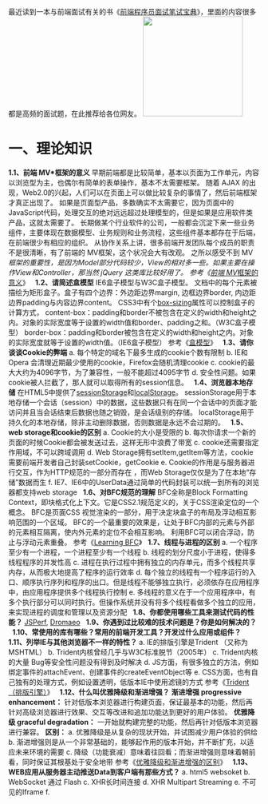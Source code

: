 最近读到一本与前端面试有关的书《<a href="https://book.douban.com/subject/30324146/" target="_blank">前端程序员面试笔试宝典</a>》，里面的内容很多都是高频的面试题，在此推荐给各位网友。
<img src="https://img2018.cnblogs.com/blog/211606/201809/211606-20180915230837922-1286205617.jpg" alt="" width="200">
# 一、理论知识
**1.1、前端 MV*框架的意义**
早期前端都是比较简单，基本以页面为工作单元，内容以浏览型为主，也偶尔有简单的表单操作，基本不太需要框架。
随着 AJAX 的出现，Web2.0的兴起，人们可以在页面上可以做比较复杂的事情了，然后前端框架才真正出现了。
如果是页面型产品，多数确实不太需要它，因为页面中的 JavaScript代码，处理交互的绝对远远超过处理模型的，但是如果是应用软件类产品，这就太需要了。
长期做某个行业软件的公司，一般都会沉淀下来一些业务组件，主要体现在数据模型、业务规则和业务流程，这些组件基本都存在于后端，在前端很少有相应的组织。
从协作关系上讲，很多前端开发团队每个成员的职责不是很清晰，有了前端的 MV框架，这个状况会大有改观。
之所以感受不到 MV*框架的重要性，是因为Model部分代码较少，View的相对多一些。如果主要在操作View和Controller，那当然 jQuery 这类库比较好用了。
参考《<a href="http://segmentfault.com/a/1190000002794454" target="_blank">前端 MV*框架的意义</a>》
&nbsp;
**1.2、请简述盒模型**
IE6盒子模型与W3C盒子模型。
文档中的每个元素被描绘为矩形盒子。盒子有四个边界：外边距边界margin, 边框边界border, 内边距边界padding与内容边界content。
CSS3中有个<a href="http://css.doyoe.com/properties/user-interface/box-sizing.htm" target="_blank">box-sizing</a>属性可以控制盒子的计算方式，
content-box：padding和border不被包含在定义的width和height之内。对象的实际宽度等于设置的width值和border、padding之和。（W3C盒子模型）
border-box：padding和border被包含在定义的width和height之内。对象的实际宽度就等于设置的width值。（IE6盒子模型）
参考《<a href="https://developer.mozilla.org/zh-CN/docs/Web/CSS/box_model" target="_blank">盒模型</a>》
&nbsp;
**1.3、请你谈谈Cookie的弊端**
a. 每个特定的域名下最多生成的cookie个数有限制
b. IE和Opera 会清理近期最少使用的cookie，Firefox会随机清理cookie
c. cookie的最大大约为4096字节，为了兼容性，一般不能超过4095字节
d. 安全性问题。如果cookie被人拦截了，那人就可以取得所有的session信息。
&nbsp;
**1.4、浏览器本地存储**
在HTML5中提供了<a href="https://developer.mozilla.org/zh-CN/docs/Web/API/Window/sessionStorage" target="_blank">sessionStorage</a>和<a href="https://developer.mozilla.org/zh-CN/docs/Web/API/Window/localStorage" target="_blank">localStorage</a>。
sessionStorage用于本地存储一个会话（session）中的数据，这些数据只有在同一个会话中的页面才能访问并且当会话结束后数据也随之销毁，是会话级别的存储。
localStorage用于持久化的本地存储，除非主动删除数据，否则数据是永远不会过期的。
&nbsp;
**1.5、web storage和cookie的区别**
a. Cookie的大小是受限的
b. 每次你请求一个新的页面的时候Cookie都会被发送过去，这样无形中浪费了带宽
c. cookie还需要指定作用域，不可以跨域调用
d. Web Storage拥有setItem,getItem等方法，cookie需要前端开发者自己封装setCookie，getCookie
e. Cookie的作用是与服务器进行交互，作为HTTP规范的一部分而存在 ，而Web Storage仅仅是为了在本地“存储”数据而生
f. IE7、IE6中的UserData通过简单的代码封装可以统一到所有的浏览器都支持web storage
&nbsp;
**1.6、对BFC规范的理解**
BFC全称是Block Formatting Context，即块格式化上下文。它是CSS2.1规范定义的，关于CSS渲染定位的一个概念。
BFC是页面CSS 视觉渲染的一部分，用于决定块盒子的布局及浮动相互影响范围的一个区域。
BFC的一个最重要的效果是，让处于BFC内部的元素与外部的元素相互隔离，使内外元素的定位不会相互影响。
利用BFC可以闭合浮动，防止与浮动元素重叠。
参考《<a href="http://elcarim5efil.github.io/blog/2015/08/20/Learning_BFC.html" target="_blank">Learning BFC</a>》
&nbsp;
**1.7、线程与进程的区别**
a. 一个程序至少有一个进程，一个进程至少有一个线程
b. 线程的划分尺度小于进程，使得多线程程序的并发性高
c. 进程在执行过程中拥有独立的内存单元，而多个线程共享内存，从而极大地提高了程序的运行效率
d. 每个独立的线程有一个程序运行的入口、顺序执行序列和程序的出口。但是线程不能够独立执行，必须依存在应用程序中，由应用程序提供多个线程执行控制
e. 多线程的意义在于一个应用程序中，有多个执行部分可以同时执行。但操作系统并没有将多个线程看做多个独立的应用，来实现进程的调度和管理以及资源分配
&nbsp;
**1.8、你都使用哪些工具来测试代码的性能？**
<a href="http://jsperf.com/" target="_blank">JSPerf</a>, <a href="https://github.com/jeresig/dromaeo" target="_blank">Dromaeo</a>
&nbsp;
**1.9、你遇到过比较难的技术问题是？你是如何解决的？**
&nbsp;
**1.10、常使用的库有哪些？常用的前端开发工具？开发过什么应用或组件？**
&nbsp;
**1.11、列举IE与其他浏览器不一样的特性？**
a. IE的排版引擎是Trident （又称为MSHTML）
b. Trident内核曾经几乎与W3C标准脱节（2005年）
c. Trident内核的大量 Bug等安全性问题没有得到及时解决
d. JS方面，有很多独立的方法，例如绑定事件的attachEvent、创建事件的createEventObject等
e. CSS方面，也有自己独有的处理方式，例如设置透明，低版本IE中使用滤镜的方式
参考《<a href="https://zh.wikipedia.org/wiki/Trident_(%E6%8E%92%E7%89%88%E5%BC%95%E6%93%8E)" target="_blank">Trident（排版引擎）</a>》
&nbsp;
**1.12、什么叫优雅降级和渐进增强？**
**渐进增强 progressive enhancement：**
针对低版本浏览器进行构建页面，保证最基本的功能，然后再针对高级浏览器进行效果、交互等改进和追加功能达到更好的用户体验。
**优雅降级 graceful degradation：**
一开始就构建完整的功能，然后再针对低版本浏览器进行兼容。
**区别：**
a. 优雅降级是从复杂的现状开始，并试图减少用户体验的供给
b. 渐进增强则是从一个非常基础的，能够起作用的版本开始，并不断扩充，以适应未来环境的需要
c. 降级（功能衰减）意味着往回看；而渐进增强则意味着朝前看，同时保证其根基处于安全地带
参考《<a href="http://www.cnblogs.com/mofish/p/3822879.html" target="_blank">优雅降级和渐进增强的区别</a>》
&nbsp;
**1.13、WEB应用从服务器主动推送Data到客户端有那些方式？**
a. html5 websoket
b. WebSocket 通过 Flash
c. XHR长时间连接
d. XHR Multipart Streaming
e. 不可见的Iframe
f. <script>标签的长时间连接(可跨域)
&nbsp;
**1.14、对前端界面工程师这个职位是怎么样理解的？**
a. 前端是最贴近用户的程序员，前端的能力就是能让产品从 90分进化到 100 分，甚至更好
b. 参与项目，快速高质量完成实现效果图，精确到1px；
c. 与团队成员，UI设计，产品经理的沟通；
d. 做好的页面结构，页面重构和用户体验；
e. 处理hack，兼容、写出优美的代码格式；
f. 针对服务器的优化、拥抱最新前端技术。
&nbsp;
**1.15、你在现在的团队处于什么样的角色，起到了什么明显的作用？**
&nbsp;
**1.16、你的优点是什么？缺点是什么？**
&nbsp;
**1.17、如何管理前端团队?**
&nbsp;
**1.18、最近在学什么？能谈谈你未来3，5年给自己的规划吗？**
&nbsp;
**1.19、平时如何管理你的项目？**
a. 先期团队必须确定好全局样式（globe.css），编码模式(utf-8) 等；
b. 编写习惯必须一致（例如都是采用继承式的写法，单样式都写成一行）；
c. 标注样式编写人，各模块都及时标注（标注关键样式调用的地方）；
d. 页面进行标注（例如 页面 模块 开始和结束）；
e. CSS跟HTML 分文件夹并行存放，命名都得统一（例如style.css）；
f. JS 分文件夹存放 命名以该JS功能为准的英文翻译。
g. 图片采用整合的 images.png png8 格式文件使用 尽量整合在一起使用方便将来的管理
&nbsp;
**1.20、说说最近最流行的一些东西吧？常去哪些网站？**
CSDN、SegmentFault、php.net、MDN、css参考手册、iconfont、
underscore、github、Bootstrap、W3Shool、W3Cplus、caniuse
&nbsp;
**1.21、Flash、Ajax各自的优缺点，在使用中如何取舍？**
**Flash：**<br>a. Flash适合处理多媒体、矢量图形、访问机器
b. 对CSS、处理文本上不足，不容易被搜索
**Ajax：**
a. Ajax对CSS、文本支持很好，支持搜索
b. 多媒体、矢量图形、机器访问不足
**共同点：**
a. 与服务器的无刷新传递消息
b. 可以检测用户离线和在线状态
c. 操作DOM
&nbsp;
**1.22、请解释一下 JavaScript 的同源策略**
同源策略指的是：协议，域名，端口相同，同源策略是一种安全协议。
指一段脚本只能读取来自同一来源的窗口和文档的属性。
&nbsp;
**1.23、AMD和CMD 规范的区别？**
AMD 提前执行依赖 - 尽早执行，requireJS 是它的实现
CMD 按需执行依赖 - 懒执行，seaJS 是它的实现
参考《<a href="http://www.douban.com/note/283566440/" target="_blank">SeaJS与RequireJS最大的区别</a>》、《<a href="https://github.com/seajs/seajs/issues/277" target="_blank">与 RequireJS 的异同</a>》
&nbsp;
**1.24、网站重构的理解**
重构：在不改变外部行为的前提下，简化结构、添加可读性，而在网站前端保持一致的行为。
a. 使网站前端兼容于现代浏览器(针对于不合规范的CSS、如对IE6有效的)
b. 对于移动平台的优化，针对于SEO进行优化
c. 减少代码间的耦合，让代码保持弹性
d. 压缩或合并JS、CSS、image等前端资源
&nbsp;
**1.25、浏览器的内核分别是什么?**
IE浏览器的内核Trident、Mozilla的Gecko、Chrome的Blink（WebKit的分支）、Opera内核原为Presto，现为Blink；
&nbsp;
**1.26、前端页面有哪三层构成，分别是什么？作用是什么？**
a. 结构层：由 HTML 或 XHTML 之类的标记语言负责创建，仅负责语义的表达。解决了页面“内容是什么”的问题。
b. 表示层：由CSS负责创建，解决了页面“如何显示内容”的问题。
c. 行为层：由脚本负责。解决了页面上“内容应该如何对事件作出反应”的问题。
&nbsp;
**1.27、知道的网页制作会用到的图片格式有哪些？**
png-8，png-24，jpeg，gif，svg
Webp：谷歌（google）开发的一种旨在加快图片加载速度的图片格式。图片压缩体积大约只有JPEG的2/3，并能节省大量的服务器带宽资源和数据空间。Facebook Ebay等知名网站已经开始测试并使用WebP格式。
Apng：全称是“Animated Portable Network Graphics”, 是PNG的位图动画扩展，可以实现png格式的动态图片效果。04年诞生，但一直得不到各大浏览器厂商的支持，直到日前得到 iOS safari 8的支持，有望代替GIF成为下一代动态图标准。
&nbsp;
# 二、HTML
**2.1、<img>标签上title属性与alt属性的区别是什么？**
alt属性是为了给那些不能看到你文档中图像的浏览者提供文字说明的。且长度必须少于100个英文字符或者用户必须保证替换文字尽可能的短。
这包括那些使用本来就不支持图像显示或者图像显示被关闭的浏览器的用户，视觉障碍的用户和使用屏幕阅读器的用户等。
title属性为设置该属性的元素提供建议性的信息。使用title属性提供非本质的额外信息。参考《<a href="http://www.yzznl.cn/archives/alt-and-title.html" target="_blank">alt和title属性的区别及应用</a>》
&nbsp;
**2.2、分别写出以下几个HTML标签：文字加粗、下标、居中、字体**
加粗：<a href="http://www.w3school.com.cn/tags/tag_b.asp" target="_blank"><b></a>、<a href="http://www.w3school.com.cn/tags/tag_strong.asp" target="_blank"><strong></a>
下标：<a href="http://www.w3school.com.cn/tags/tag_sub.asp" target="_blank"><sub></a>
居中：<a href="http://www.w3school.com.cn/tags/tag_center.asp" target="_blank"><center></a>
字体：<a href="http://www.w3school.com.cn/html/html_fonts.asp" target="_blank"><font></a>、<a href="http://www.w3school.com.cn/tags/tag_basefont.asp" target="_blank"><basefont></a>、参考《<a href="http://www.w3school.com.cn/tags/index.asp" target="_blank">HTML标签列表</a>》
&nbsp;
**2.3、请写出至少5个html5新增的标签，并说明其语义和应用场景**
section：定义文档中的一个章节
nav：定义只包含导航链接的章节
header：定义页面或章节的头部。它经常包含 logo、页面标题和导航性的目录。
footer：定义页面或章节的尾部。它经常包含版权信息、法律信息链接和反馈建议用的地址。
aside：定义和页面内容关联度较低的内容——如果被删除，剩下的内容仍然很合理。
参考《<a href="https://developer.mozilla.org/zh-CN/docs/Web/Guide/HTML/HTML5/HTML5_element_list" target="_blank">HTML5 标签列表</a>》
&nbsp;
**2.4、请说说你对标签语义化的理解？**
a. 去掉或者丢失样式的时候能够让页面呈现出清晰的结构
b. 有利于SEO：和搜索引擎建立良好沟通，有助于爬虫抓取更多的有效信息：爬虫依赖于标签来确定上下文和各个关键字的权重；
c. 方便其他设备解析（如屏幕阅读器、盲人阅读器、移动设备）以意义的方式来渲染网页；
d. 便于团队开发和维护，语义化更具可读性，遵循W3C标准的团队都遵循这个标准，可以减少差异化。
&nbsp;
**2.5、Doctype作用? 严格模式与混杂模式如何区分？它们有何意义?**
<!DOCTYPE> 声明位于文档中的最前面，处于 <html> 标签之前。告知浏览器以何种模式来渲染文档。
严格模式的排版和 JS 运作模式是，以该浏览器支持的最高标准运行。
在混杂模式中，页面以宽松的向后兼容的方式显示。模拟老式浏览器的行为以防止站点无法工作。
DOCTYPE不存在或格式不正确会导致文档以混杂模式呈现。
&nbsp;
**2.6、你知道多少种Doctype文档类型？**
标签可声明三种 DTD 类型，分别表示严格版本、过渡版本以及基于框架的 HTML 文档。
HTML 4.01 规定了三种文档类型：Strict、Transitional 以及 Frameset。
XHTML 1.0 规定了三种 XML 文档类型：Strict、Transitional 以及 Frameset。
Standards （标准）模式（也就是严格呈现模式）用于呈现遵循最新标准的网页，
Quirks（包容）模式（也就是松散呈现模式或者兼容模式）用于呈现为传统浏览器而设计的网页。
&nbsp;
**2.7、HTML与XHTML——二者有什么区别**
a. XHTML 元素必须被正确地嵌套。
b. XHTML 元素必须被关闭。
c. 标签名必须用小写字母。
d. XHTML 文档必须拥有根元素。
参考《<a href="http://www.w3school.com.cn/xhtml/xhtml_html.asp" target="_blank">XHTML 与 HTML 之间的差异</a>》
&nbsp;
**2.8、html5有哪些新特性、移除了那些元素？**
a. HTML5 现在已经不是 SGML 的子集，主要是关于图像，位置，存储，多任务等功能的增加。
b. 拖拽释放(Drag and drop) API
c. 语义化更好的内容标签（header,nav,footer,aside,article,section）
d. 音频、视频API(<a href="https://developer.mozilla.org/zh-CN/docs/Web/HTML/Element/audio" target="_blank">audio</a>,<a href="https://developer.mozilla.org/zh-CN/docs/Web/HTML/Element/video" target="_blank">video</a>)
e. 画布(<a href="https://developer.mozilla.org/zh-CN/docs/Web/API/Canvas_API" target="_blank">Canvas</a>) API
f. 地理(<a href="https://developer.mozilla.org/zh-CN/docs/Web/API/Geolocation/Using_geolocation" target="_blank">Geolocation</a>) API
g. 本地离线存储 <a href="https://developer.mozilla.org/zh-CN/docs/Web/API/Window/localStorage" target="_blank">localStorage</a> 长期存储数据，浏览器关闭后数据不丢失
h. <a href="https://developer.mozilla.org/zh-CN/docs/Web/API/Window/sessionStorage" target="_blank">sessionStorage</a> 的数据在页面会话结束时会被清除
i. 表单控件，calendar、date、time、email、url、search&nbsp;
j. 新的技术<a href="https://developer.mozilla.org/zh-CN/docs/Web/API/Web_Workers_API/Using_web_workers" target="_blank">webworker</a>, <a href="https://developer.mozilla.org/zh-CN/docs/Web/API/WebSocket" target="_blank">websocket</a>等
**移除的元素：**
a. 纯表现的元素：basefont，big，center, s，strike，tt，u；
b. 对可用性产生负面影响的元素：frame，frameset，noframes；
&nbsp;
**2.9、iframe的优缺点？**
**优点：**
a. 解决加载缓慢的第三方内容如图标和广告等的加载问题
b. iframe无刷新文件上传
c. iframe跨域通信
**缺点：**
a. iframe会阻塞主页面的Onload事件
b. 无法被一些搜索引擎索引到
c. 影响浏览器中的并行资源下载，iframe和父页面不能共享下载
d. script脚本标签写在了iframe之前，iframe中的资源会被阻塞
参考《<a href="http://www.cnblogs.com/strick/p/3814872.html" target="_blank">iframe的一些记录</a>》《<a href="http://www.cnblogs.com/strick/p/5475758.html" target="_blank">实践一下前端性能分析</a>》
&nbsp;
**2.10、Quirks模式是什么？它和Standards模式有什么区别？**
在写程序时我们也会经常遇到这样的问题，如何保证原来的接口不变，又提供更强大的功能，尤其是新功能不兼容旧功能时。IE6以前的页面大家都不会去写DTD，所以IE6就假定 如果写了DTD，就意味着这个页面将采用对CSS支持更好的布局，而如果没有，则采用兼容之前的布局方式。这就是Quirks模式（怪癖模式，诡异模式，怪异模式）。
**区别：总体会有布局、样式解析和脚本执行三个方面的区别。**
a. 盒模型：在W3C标准中，如果设置一个元素的宽度和高度，指的是元素内容的宽度和高度，而在Quirks 模式下，IE的宽度和高度还包含了padding和border。
b. 设置行内元素的高宽：在Standards模式下，给<span>等行内元素设置wdith和height都不会生效，而在quirks模式下，则会生效。
c. 设置百分比的高度：在standards模式下，一个元素的高度是由其包含的内容来决定的，如果父元素没有设置百分比的高度，子元素设置一个百分比的高度是无效的用
d. 设置水平居中：使用margin:0 auto在standards模式下可以使元素水平居中，但在quirks模式下却会失效。
&nbsp;
**2.11、请阐述table的缺点**
a.&nbsp;太深的嵌套，比如table>tr>td>h3，会导致搜索引擎读取困难，而且，最直接的损失就是大大增加了冗余代码量。
b. 灵活性差，比如要将tr设置border等属性，是不行的，得通过td
c. 代码臃肿，当在table中套用table的时候，阅读代码会显得异常混乱
d. 混乱的colspan与rowspan，用来布局时，频繁使用他们会造成整个文档顺序混乱。
e. table需要多次计算才能确定好其在渲染树中节点的属性，通常要花3倍于同等元素的时间。
f. 不够语义
参考《<a href="http://jo2.org/%E4%B8%BA%E4%BB%80%E4%B9%88%E8%AF%B4table%E8%A1%A8%E6%A0%BC%E5%B8%83%E5%B1%80%E4%B8%8D%E5%A5%BD%EF%BC%9F/" target="_blank">为什么说table表格布局不好？</a>》
&nbsp;
**2.12、简述一下src与href的区别**
src用于替换当前元素；href用于在当前文档和引用资源之间确立联系。
src是source的缩写，指向外部资源的位置，指向的内容将会嵌入到文档中当前标签所在位置
href是Hypertext Reference的缩写，指向网络资源所在位置，建立和当前元素（锚点）或当前文档（链接）之间的链接
&nbsp;
# 三、CSS
**3.1、谈谈你对CSS布局的理解**
&nbsp;
**3.2、请列举几种可以清除浮动的方法（至少两种）**
浮动会漂浮于普通流之上，像浮云一样，但是只能左右浮动。正是这种特性，导致框内部由于不存在其他普通流元素了，表现出高度为0（高度塌陷）。
a. 添加额外标签，例如<div style="clear:both"></div>
b. 使用br标签和其自身的html属性，例如<br clear="all" />
c. 父元素设置 overflow：hidden；在IE6中还需要触发<a href="http://yiminghe.iteye.com/blog/367384" target="_blank">hasLayout</a>，例如zoom：1；
d. 父元素设置 overflow：auto 属性；同样IE6需要触发hasLayout
e. 父元素也设置浮动
f. 父元素设置display:table
g. 使用:after 伪元素；由于IE6-7不支持:after，使用 zoom:1触发 hasLayout。
在CSS2.1里面有一个很重要的概念，那就是 Block formatting contexts （块级格式化上下文），简称 <a href="https://developer.mozilla.org/en-US/docs/Web/Guide/CSS/Block_formatting_context" target="_blank">BFC</a>。
创建了BFC的元素就是一个独立的盒子，里面的子元素不会在布局上影响外面的元素，同时BFC仍然属于文档中的普通流。
IE6-7的显示引擎使用的是一个称为布局（layout）的内部概念。
参考《<a href="http://www.iyunlu.com/view/css-xhtml/55.html" target="_blank">那些年我们一起清除过的浮动</a>》
&nbsp;
**3.3、请列举几种隐藏元素的方法**
a. visibility: hidden；这个属性只是简单的隐藏某个元素，但是元素占用的空间任然存在。
b. opacity: 0；一个CSS3属性，设置0可以使一个元素完全透明，制作出和visibility一样的效果。与visibility相比，它可以被transition和animate
c. position: absolute；使元素脱离文档流，处于普通文档之上，给它设置一个很大的left负值定位，使元素定位在可见区域之外。
d. display: none；元素会变得不可见，并且不会再占用文档的空间。
e. transform: scale(0)；将一个元素设置为无限小，这个元素将不可见。这个元素原来所在的位置将被保留。
f. HTML5 hidden attribute；hidden属性的效果和display:none;相同，这个属性用于记录一个元素的状态
g. height: 0; overflow: hidden；将元素在垂直方向上收缩为0,使元素消失。只要元素没有可见的边框，该技术就可以正常工作。
h. filter: blur(0)；将一个元素的模糊度设置为0，从而使这个元素“消失”在页面中。
参考《<a href="http://www.htmleaf.com/ziliaoku/qianduanjiaocheng/201502271431.html" target="_blank">使用CSS隐藏HTML元素的4种常用方法</a>》《<a href="http://www.htmleaf.com/ziliaoku/qianduanjiaocheng/201502281436.html" target="_blank">通过HTML和CSS隐藏和显示元素的4种方法</a>》
&nbsp;
**3.4、如何让一段文本中的所有英文单词的首字母大写**
<a href="http://css.doyoe.com/properties/text/text-transform.htm" target="_blank">text-transform</a>：
none| capitalize(将每个单词的第一个字母转换成大写) | uppercase(将每个单词转换成大写 ) | lowercase(将每个单词转换成小写 )
&nbsp;
**3.5、请简述CSS样式表继承**
CSS样式表继承指的是，特定的CSS属性向下传递到子孙元素。会被继承下去的属性如下：参考《<a href="http://www.cnphp.info/css-style-inheritance.html" target="_blank">CSS样式表继承详解</a>》
文本相关：font-family，font-size， font-style，font-variant，font-weight， font，letter-spacing，line-height，color
列表相关：list-style-image，list-style-position，list-style-type， list-style
&nbsp;
**3.6、请简述CSS的选择器**
元素选择器：* 、E、 E#id、 E.class
关系选择器：E、F、E>F、E+F、E~F
属性选择器：E[att]、E[att="val"]、E[att~="val"]、E[att^="val"]、E[att$="val"]、E[att*="val"]、E[att|="val"]
伪类选择器：E:link、E:visited、E:hover、E:active、E:focus、E:lang(fr)、E:not(s)、E:root、E:first-child、E:last-chil等
伪对象选择器：E:first-letter/E::first-letter、E:first-line/E::first-line、E:before/E::before、E:after/E::after、E::selection
参考《<a href="http://css.doyoe.com/selectors/index.htm" target="_blank">选择符列表</a>》
&nbsp;
**3.7、CSS伪类与CSS伪对象的区别**
CSS 引入伪类和伪元素的概念是为了描述一些现有CSS无法描述的东西
根本区别在于：它们是否创造了新的元素（抽象）
伪类：一开始用来表示一些元素的动态状态，随后CSS2标准扩展了其概念范围，使其成为了所有逻辑上存在但在文档树中却无须标识的“幽灵”分类
伪对象：代表了某个元素的子元素，这个子元素虽然在逻辑上存在，但却并不实际存在于文档树中
参考《<a href="http://swordair.com/origin-and-difference-between-css-pseudo-classes-and-pseudo-elements/" target="_blank">CSS伪类与CSS伪元素的区别及由来</a>》
&nbsp;
**3.8、请简述CSS的权重规则**
一个行内样式+1000，一个id+100，一个属性选择器/class类/伪类选择器+10，一个元素名/伪对象选择器+1。
关系选择器将拆分为两个选择器再计算。参考《<a href="http://www.w3cplus.com/css/css-specificity-things-you-should-know.html" target="_blank">CSS权重</a>》
&nbsp;
**3.9、请写出多种等高布局**
a. 假等高列：使用背景图片，在列的父元素上使用这个背景图进行Y轴的铺放，从而实现一种等高列的假像
b. 给容器div使用单独的背景色（<a href="http://codepen.io/strick/pen/ZbZYoW" target="_blank">固定布局</a>）（<a href="http://codepen.io/strick/pen/WQWOPK" target="_blank">流体布局</a>）：用<div>元素中的最大高度撑大其他的<div>容器高度
c. 创建<a href="http://codepen.io/strick/pen/bVJRQv" target="_blank">带边框的两列</a>等高布局：用border-left来做，只能使用两列。
d. 使用<a href="http://codepen.io/strick/pen/qOwXEN" target="_blank">正padding和负margin</a>对冲实现多列布局方法：在所有列中使用正的上、下padding和负的上、下margin，并在所有列外面加上一个容器，设置overflow:hiden把溢出背景切掉
e. 使用<a href="http://codepen.io/strick/pen/XmQabJ" target="_blank">边框和定位模拟</a>列等高：但不能使用在多列
f. <a href="http://codepen.io/strick/pen/ZbZJGg" target="_blank">模仿表格布局</a>等高列效果：兼容性不好，在ie6-7无法正常运行
&nbsp;
**3.10、在CSS样式中常使用px、em，各有什么优劣，在表现上有什么区别？**
px是相对长度单位，相对于显示器屏幕分辨率而言的。
em是相对长度单位，相对于当前对象内文本的字体尺寸。
px定义的字体，无法用浏览器字体放大功能。
em的值并不是固定的，会继承父级元素的字体大小，1 ÷ 父元素的font-size × 需要转换的像素值 = em值。
&nbsp;
**3.11、CSS中 link 和@import 的区别是什么？**
a. link属于HTML标签，而@import是CSS提供的，且只能加载 CSS
b. 页面被加载时，link会同时被加载，而@import引用的CSS会等到页面被加载完再加载
c. import只在IE5以上才能识别，而link是HTML标签，无兼容问题
d. link方式的样式的权重 高于@import的权重
e. 当使用 Javascript 控制 DOM 去改变样式的时候，只能使用 link 方式，因为 @import 眼里只有 CSS ，不是 DOM 可以控制
&nbsp;
**3.12、position的absolute与fixed共同点与不同点**
**相同：**
a. 改变行内元素的呈现方式，display被置为block
b. 让元素脱离普通流，不占据空间
c. 默认会覆盖到非定位元素上
**区别：**
absolute的”根元素“是可以设置的，而fixed的”根元素“固定为浏览器窗口。
当你滚动网页，fixed元素与浏览器窗口之间的距离是不变的。
&nbsp;
**3.13、position的值， relative和absolute分别是相对于谁进行定位的？**
absolute：生成绝对定位的元素，相对于 static 定位以外的第一个祖先元素进行定位
fixed：生成绝对定位的元素，相对于浏览器窗口进行定位。 （IE6不支持）
relative：生成相对定位的元素，相对于其在普通流中的位置进行定位
static：默认值。没有定位，元素出现在正常的流中
&nbsp;
**3.14、CSS3有哪些新特性？**
CSS3实现圆角（<a href="https://developer.mozilla.org/zh-CN/docs/Web/CSS/border-radius" target="_blank">border-radius</a>），阴影（<a href="https://developer.mozilla.org/zh-CN/docs/Web/CSS/box-shadow" target="_blank">box-shadow</a>），对文字加特效（<a href="https://developer.mozilla.org/zh-CN/docs/Web/CSS/text-shadow" target="_blank">text-shadow</a>），线性渐变（<a href="https://developer.mozilla.org/zh-CN/docs/Web/CSS/linear-gradient" target="_blank">gradient</a>），变形（<a href="https://developer.mozilla.org/zh-CN/docs/Web/CSS/transform" target="_blank">transform</a>）
增加了更多的CSS选择器&nbsp; 多背景 rgba，在CSS3中唯一引入的伪元素是::selection，媒体查询，多栏布局
参考《<a href="http://www.cnblogs.com/strick/p/3839873.html" target="_blank">CSS3中的动画效果记录</a>》、《<a href="http://www.cnblogs.com/strick/p/4843595.html" target="_blank">CSS3中border-radius、box-shadow与gradient那点事儿</a>》
&nbsp;
**3.15、为什么要初始化CSS样式？**
因为浏览器的兼容问题，不同浏览器对有些标签的默认值是不同的，如果没对CSS初始化往往会出现浏览器之间的页面显示差异。
当然，初始化样式会对SEO有一定的影响，但鱼和熊掌不可兼得，但力求影响最小的情况下初始化。
&nbsp;
**3.16、解释下 CSS sprites原理，优缺点**
CSS Sprites其实就是把网页中一些背景图片整合到一张图片文件中，
再利用CSS的“background-image”，“background- repeat”，“background-position”的组合进行背景定位，
background-position可以用数字精确的定位出背景图片的位置。
**优点：**
a. 减少网页的http请求
b. 减少图片的字节
c. 解决了网页设计师在图片命名上的困扰，只需对一张集合的图片上命名就可以了，不需要对每一个小元素进行命名
d. 更换风格方便，只需要在一张或少张图片上修改图片的颜色或样式，整个网页的风格就可以改变。
**缺点：**
a. 在宽屏，高分辨率的屏幕下的自适应页面，你的图片如果不够宽，很容易出现背景断裂
b. CSS Sprites在开发的时候，要通过photoshop或其他工具测量计算每一个背景单元的精确位置
c. 在维护的时候比较麻烦，如果页面背景有少许改动，一般就要改这张合并的图片
&nbsp;
**3.17、解释下浮动和它的工作原理？**
a. 浮动元素脱离文档流，不占据空间（引起“高度塌陷”现象）
b. 浮动元素碰到包含它的边框或者浮动元素的边框停留。
&nbsp;
**3.18、浮动元素引起的问题**
a. 父元素的高度无法被撑开，影响与父元素同级的元素
b. 与浮动元素同级的非浮动元素会跟随其后
c. 若非第一个元素浮动，则该元素之前的元素也需要浮动，否则会影响页面显示的结构
&nbsp;
**3.19、什么是 FOUC（无样式内容闪烁）？你如何来避免 FOUC？**
如果使用import方法对CSS进行导入，会导致某些页面在Windows下的IE出现一些奇怪的现象：
以无样式显示页面内容的瞬间闪烁，这种现象称之为文档样式短暂失效(Flash of Unstyled Content)，简称为FOUC。
原理：当样式表晚于结构性html加载，当加载到此样式表时，页面将停止之前的渲染。此样式表被下载和解析后，将重新渲染页面，也就出现了短暂的花屏现象。
解决方法：使用LINK标签将样式表放在文档HEAD中。
&nbsp;
**3.20、line-height三种赋值方式有何区别？（带单位、纯数字、百分比）**
带单位：px不用计算，em则会使元素以其父元素font-size值为参考来计算自己的行高
纯数字：把比例传递给后代，例如父级行高为1.5，子元素字体为18px，则子元素行高为1.5*18=27px
百分比：将计算后的值传递给后代
参考《<a href="http://ixdfan.github.io/css/2014/04/01/line-height.html" target="_blank">line-height的理解</a>》、《<a href="http://www.html-js.com/article/2952" target="_blank">浅析line-height和vertical</a>》，<a href="http://codepen.io/strick/pen/RWzKrz" target="_blank">查看在线源码</a>。
&nbsp;
**3.21、:link、:visited、:hover、:active的执行顺序是怎么样的？**
L-V-H-A，l(link)ov(visited)e h(hover)a(active)te，即用喜欢和讨厌两个词来概括
&nbsp;
**3.22、经常遇到的浏览器兼容性有哪些？如何解决？**
a. 浏览器默认的margin和padding不同
b. IE6双边距bug
c. 在ie6，ie7中元素高度超出自己设置高度。原因是IE8以前的浏览器中会给元素设置默认的行高的高度导致的
d. min-height在IE6下不起作用
e. 透明性IE用filter:Alpha(Opacity=60)，而其他主流浏览器用 opacity:0.6
f. input边框问题，去掉input边框一般用border:none;就可以，但由于IE6在解析input样式时的BUG(优先级问题)，在IE6下无效
&nbsp;
**3.23、有哪项方式可以对一个DOM设置它的CSS样式？**
a. 外部样式表：通过<link>标签引入一个外部css文件
b. 内部样式表：将css代码放在 <style> 标签内部
c. 内联样式：将css样式直接定义在 HTML 元素内部
&nbsp;
**3.24、什么是外边距重叠？重叠的结果是什么？**
外边距重叠就是margin-collapse。
在CSS当中，相邻的两个盒子（可能是兄弟关系也可能是祖先关系）的外边距可以结合成一个单独的外边距。这种合并外边距的方式被称为折叠，并且因而所结合成的外边距称为折叠外边距。
折叠结果遵循下列计算规则：
a. 两个相邻的外边距都是正数时，折叠结果是它们两者之间**较大的值**。
b. 两个相邻的外边距都是负数时，折叠结果是两者**绝对值的较大值**。
c. 两个外边距一正一负时，折叠结果是两者的**相加的和**。
&nbsp;
**3.25、rgba()和opacity的透明效果有什么不同？**
a. opacity作用于元素，以及元素内的所有内容的透明度，rgba()只作用于元素的颜色或其背景色。
b. 设置rgba透明的元素的子元素不会继承透明效果！
&nbsp;
**3.26、css属性content有什么作用？有什么应用？**
css的content属性专门应用在 before/after 伪元素上，用于来插入生成内容。
可以配合自定义字体显示特殊符号。
&nbsp;
# 四、JavaScript
**4.1、请解释一下什么是闭包**
当函数可以记住并访问所在的作用域时，就产生了闭包，即使函数是在当前作用域之外执行。闭包有如下特性：
a. JavaScript允许你使用在当前函数以外定义的变量
b. 即使外部函数已经返回，当前函数仍然可以引用在外部函数所定义的变量
c. 闭包可以更新外部变量的值
d. 用闭包模拟私有方法
由于闭包会使得函数中的变量都被保存在内存中，内存消耗很大，所以不能滥用闭包，否则会造成网页的性能问题。
在定时器、事件监听器、Ajax请求、跨窗口通信、Web Workers或者任何其他的异步（或者同步）任务中，只要使用了回调函数，实际上就是在使用闭包！
参考《<a href="http://www.cnblogs.com/strick/p/5806427.html" target="_blank">作用域、提升与闭包</a>》《<a href="http://www.cnblogs.com/strick/p/5806427.html" target="_blank">作用域、提升与闭包</a>》
&nbsp;
**4.2、call 和 apply 的区别是什么？**
call 和 apply 就是为了改变函数体内部 this 的指向。
区别是从第二个参数起，call 需要把参数按顺序传递进去，而 apply 则是把参数放在数组里。
当参数明确时用call与apply都行, 当参数不明确时可用apply给合arguments
&nbsp;
**4.3、如何使用原生 Javascript 代码深度克隆一个对象（注意区分对象类型）**
在网上找了个函数，用递归的方式做复制。传入的参数必须得是Array或Object。
并且用到了<a href="https://developer.mozilla.org/zh-CN/docs/Web/JavaScript/Reference/Global_Objects/JSON/stringify" target="_blank">JSON.stringify</a>和<a href="https://developer.mozilla.org/zh-CN/docs/Web/JavaScript/Reference/Global_Objects/JSON/parse" target="_blank">JSON.parse</a>。<a href="http://codepen.io/strick/pen/rORKWp" target="_blank">查看在线代码</a>。参考《<a href="http://myweb.jowai.info/javascript-clone-and-copy-and-whatever/" target="_blank">JavaScript中的对象克隆</a>》
&nbsp;
**4.4、&nbsp;jQuery中 $(′.class′)和$('div.class') 哪个效率更高？**
jQuery内部使用Sizzle引擎，处理各种选择器。Sizzle引擎的选择顺序是从右到左，所以这条语句是先选.class，
第二个会直接过滤出div标签，而第一个就不会过滤了，将所有相关标签都列出。参考《<a href="http://www.ruanyifeng.com/blog/2011/08/jquery_best_practices.html" target="_blank">jQuery最佳实践</a>》
&nbsp;
**4.5、实现输出document对象中所有成员的名称和类型**
用一个for&nbsp;in方式循环document，然后在将内容console出来，
就是看到篇文章还会判断document.hasOwnProperty，然后再做打印，我测试了下这样的话打印不出来。
<a href="http://codepen.io/strick/pen/WQWExL" target="_blank">查看在线代码</a>。参考《<a href="http://myweb.jowai.info/javascript-main-points-archive-dom/" target="_blank">JavaScript要点归档：DOM</a>》
&nbsp;
**4.6、获得一个DOM元素的绝对位置**
<a href="https://developer.mozilla.org/zh-CN/docs/Web/API/HTMLElement/offsetTop" target="_blank">offsetTop</a>：返回当前元素相对于其 <a href="https://developer.mozilla.org/zh-CN/docs/Web/API/HTMLElement/offsetParent" target="_blank">offsetParent</a> 元素的顶部的距离
<a href="https://developer.mozilla.org/zh-CN/docs/Web/API/HTMLElement/offsetLeft" target="_blank">offsetLeft</a>：返回当前元素相对于其 <a href="https://developer.mozilla.org/zh-CN/docs/Web/API/HTMLElement/offsetParent" target="_blank">offsetParent</a> 元素的左边的距离
<a href="https://developer.mozilla.org/zh-CN/docs/Web/API/Element/getBoundingClientRect" target="_blank">getBoundingClientRect()</a>：返回值是一个<a href="https://developer.mozilla.org/zh-CN/docs/Mozilla/Tech/XPCOM/Reference/Interface/nsIDOMClientRect" target="_blank">DOMRect</a>对象，它包含了一组用于描述边框的只读属性——left、top、right和bottom，属性单位为像素
参考《<a href="http://www.cnblogs.com/strick/p/4826273.html" target="_blank">JavaScript中尺寸、坐标</a>》，<a href="http://codepen.io/strick/pen/XmQaaX" target="_blank">查看在线代码</a>。
&nbsp;
**4.7、如何利用JS生成一个table？**
首先是用<a href="https://developer.mozilla.org/zh-CN/docs/Web/API/Document/createElement" target="_blank">createElement</a>创建一个table，再用<a href="https://developer.mozilla.org/zh-CN/docs/Web/API/Element/setAttribute" target="_blank">setAttribute</a>设置table的属性，
然后用for循环设置tr和td的内容，用<a href="https://developer.mozilla.org/zh-CN/docs/Web/API/Node/appendChild" target="_blank">appendChild</a>拼接内容，设置td的时候还用到<a href="https://developer.mozilla.org/zh-CN/docs/Web/API/Element/innerHTML" target="_blank">innerHTML</a>和<a href="https://developer.mozilla.org/en-US/docs/Web/CSS/CSS_Properties_Reference" target="_blank">style</a>.padding。
<a href="http://codepen.io/strick/pen/wKZqpR" target="_blank">查看在线代码</a>。参考《<a href="http://myweb.jowai.info/javascript-main-points-archive-dom-table/" target="_blank">JavaScript要点归档：DOM表格</a>》《<a href="http://myweb.jowai.info/javascript-main-points-archive-dom/" target="_blank">JavaScript要点归档：DOM</a>》
&nbsp;
**4.8、实现预加载一张图片，加载完成后显示在网页中并设定其高度为50px，宽度为50px**
先new&nbsp;<a href="https://developer.mozilla.org/zh-CN/docs/Web/API/HTMLImageElement/Image" target="_blank">Image</a>()获取一个图片对象，然后在图片对象的onload中设置宽度和高度。<a href="http://codepen.io/strick/pen/vNMJVr" target="_blank">查看在线代码</a>。
&nbsp;
**4.9、假设有一个4行tr的table，将table里面tr顺序颠倒**
先是通过table.tBodies[0].rows获取到当前tbody中的行，接下来是两种方法处理。获取到的行没有<a href="https://developer.mozilla.org/zh-CN/docs/Web/JavaScript/Reference/Global_Objects/Array/reverse" target="_blank">reverse</a>这个方法。
第一种是将这些行push到另外一个数组中
第二种是用Array.prototype.<a href="https://developer.mozilla.org/zh-CN/docs/Web/JavaScript/Reference/Global_Objects/Array/slice" target="_blank">slice</a>.call()将那些行变成数组，
接着用reverse倒叙，table再appendChild。<a href="http://codepen.io/strick/pen/VvNzqX" target="_blank">查看在线代码</a>。
这里我有个疑问，就是在appendChild的时候，并不是在最后把列加上，而是做了替换操作？
&nbsp;
**4.10、模拟一个HashTable类，一个类上注册四个方法：包含有add、remove、contains、length方法**
先是在构造函数中定义一个数组，然后用push模拟add，splice模拟remove。
四个方法都放在了<a href="https://developer.mozilla.org/zh-CN/docs/Web/JavaScript/Reference/Global_Objects/Object/prototype" target="_blank">prototype</a>上面。<a href="http://codepen.io/strick/pen/VvNBom" target="_blank">查看在线代码</a>。
&nbsp;
**4.11、Ajax读取一个XML文档并进行解析的实例**
a. 初始化一个HTTP请求，IE以ActiveX对象引入。 后来标准浏览器提供了XMLHttpRequest类，它支持ActiveX对象所提供的方法和属性
b. 发送请求，可以调用HTTP请求类的open()和send()方法
c. 处理服务器的响应，通过http_request.onreadystatechange = nameOfTheFunction。来指定函数
参考《<a href="https://developer.mozilla.org/zh-CN/docs/AJAX" target="_blank">AJAX</a>》《<a href="https://developer.mozilla.org/zh-CN/docs/AJAX/Getting_Started" target="_blank">开始AJAX</a>》，<a href="http://codepen.io/strick/pen/yYrxLw" target="_blank">查看在线代码</a>。
&nbsp;
**4.12、JS如何实现面向对象和继承机制？**
**创建对象方法：**
a. 利用json创建对象
b. 使用JavaScript中的Object类型
c. 通过创建函数来生成对象
**继承机制：**
a. 构造函数绑定，使用call或apply方法，将父对象的构造函数绑定在子对象上
b. prototype模式，继承new函数的模式
c. 直接继承函数的prototype属性，对b的一种改进
d. 利用空对象作为中介
e. 在ECMAScript5中定义了一个新方法<a href="https://developer.mozilla.org/zh-CN/docs/Web/JavaScript/Reference/Global_Objects/Object/create" target="_blank">Object.create()</a>，用于创建一个新方法
f. 拷贝继承，把父对象的所有属性和方法，拷贝进子对象，实现继承。参考《<a href="http://myweb.jowai.info/javascript-clone-and-copy-and-whatever/" target="_blank">JavaScript中的对象克隆</a>》
参考《<a href="http://www.ruanyifeng.com/blog/2011/06/designing_ideas_of_inheritance_mechanism_in_javascript.html" target="_blank">Javascript继承机制的设计思想</a>》《<a href="http://www.ruanyifeng.com/blog/2010/05/object-oriented_javascript_inheritance.html" target="_blank">构造函数的继承</a>》，<a href="http://codepen.io/strick/pen/xweaZZ" target="_blank">查看在线代码</a>。
&nbsp;
**4.13、JS模块的封装方法，比如怎样实现私有变量，不能直接赋值，只能通过公有方法**
a. 通过json生成对象的原始模式，多写几个就会非常麻烦，也不能反映出它们是同一个原型对象的实例
b. 原始模式的改进，可以写一个函数，解决代码重复的问题。同样不能反映出它们是同一个原型对象的实例
c. 构造函数模式，就是一个普通函数，不过内部使用了<a href="https://developer.mozilla.org/en-US/docs/Web/JavaScript/Reference/Operators/this" target="_blank">this</a>变量，但是存在一个浪费内存的问题。
d. Prototype模式，每一个构造函数都有一个prototype属性，指向另一个对象。这个对象的所有属性和方法，都会被构造函数的实例继承，可以把那些不变的属性和方法，直接定义在prototype对象上。Prototype模式的验证方法：<a href="https://developer.mozilla.org/zh-CN/docs/Web/JavaScript/Reference/Global_Objects/Object/isPrototypeOf" target="_blank">isPrototypeOf()</a>、<a href="https://developer.mozilla.org/zh-CN/docs/Web/JavaScript/Reference/Global_Objects/Object/hasOwnProperty" target="_blank">hasOwnProperty()</a>和<a href="https://developer.mozilla.org/en-US/docs/Web/JavaScript/Reference/Operators/in" target="_blank">in</a>运算符。
参考《<a href="http://www.ruanyifeng.com/blog/2010/05/object-oriented_javascript_encapsulation.html" target="_blank">封装</a>》，<a href="http://codepen.io/strick/pen/dYLqOW" target="_blank">查看在线代码</a>。
&nbsp;
**4.14、对this指针的理解，可以列举几种使用情况？**
this实际上是在函数被调用时发生的绑定，它指向什么完全取决于函数在哪里被调用。
<a href="https://developer.mozilla.org/en-US/docs/Web/JavaScript/Reference/Operators/this" target="_blank">this</a>指的是：调用函数的那个对象。
a. 纯粹的函数调用，属于全局性调用，因此this就代表全局对象Global。
b. 作为对象方法的调用，这时this就指这个上级对象。
c. 作为构造函数调用，就是通过这个函数new一个新对象（object）。这时，this就指这个新对象。
d. <a href="https://developer.mozilla.org/zh-CN/docs/Web/JavaScript/Reference/Global_Objects/Function/apply" target="_blank">apply</a>与<a href="https://developer.mozilla.org/zh-CN/docs/Web/JavaScript/Reference/Global_Objects/Function/call" target="_blank">call</a>的调用，它们的作用是改变函数的调用对象，它的第一个参数就表示改变后的调用这个函数的对象。
参考《<a href="http://www.ruanyifeng.com/blog/2010/04/using_this_keyword_in_javascript.html" target="_blank">Javascript的this用法</a>》《<a href="http://www.cnblogs.com/strick/p/5813749.html" target="_blank">this</a>》，<a href="http://codepen.io/strick/pen/qOwwwP" target="_blank">查看在线代码</a>。
&nbsp;
**4.15、在JavaScript中，常用的绑定事件的方法有哪些？**
a. 在DOM元素中直接绑定，DOM元素，可以理解为HTML标签，onXXX="JavaScript Code"，<a href="http://www.w3school.com.cn/jsref/jsref_events.asp" target="_blank">查看事件列表</a>。
b. 在JavaScript代码中绑定，elementObject.onXXX=function(){}，通称为DOM0事件系统。
c. 绑定事件监听函数，标准浏览器使用 <a href="https://developer.mozilla.org/zh-CN/docs/Web/API/EventTarget/addEventListener" target="_blank">addEventListener()</a> ，IE11以下版本<a href="https://msdn.microsoft.com/en-us/library/ms536343(VS.85).aspx" target="_blank">attachEvent()</a> 来绑定事件监听函数，通称为DOM2事件系统。
参考《<a href="http://www.itxueyuan.org/view/6338.html" target="_blank">JavaScript绑定事件的方法</a>》《<a href="http://www.cnblogs.com/strick/p/5004921.html" target="_blank">JavaScript中事件处理</a>》
&nbsp;
**4.16、解释下javascript的冒泡和捕获**
```python
<div id="click1">
  <div id="click2">
     <div id="click3">事件</div>
  </div>
</div>
```
a. Netscape主张元素1的事件首先发生，这种事件发生顺序被称为捕获型
b. 微软则保持元素3具有优先权，这种事件顺序被称为冒泡型
c. W3C选择了一个择中的方案。任何发生在w3c事件模型中的事件，首是进入捕获阶段，直到达到目标元素，再进入冒泡阶段
事件监听函数<a href="https://developer.mozilla.org/zh-CN/docs/Web/API/EventTarget/addEventListener" target="_blank">addEventListener()</a>的第三个参数就是控制方法是捕获还是冒泡
参考《<a href="http://myweb.jowai.info/javascript-main-points-archive-events/" target="_blank">事件</a>》、《<a href="http://www.cnblogs.com/hh54188/archive/2012/02/08/2343357.html" target="_blank">javascript的冒泡和捕获</a>》，<a href="http://codepen.io/strick/pen/QjPRdj" target="_blank">查看在线代码</a>。
&nbsp;
**4.17、jQuery的特点**
a. 一款轻量级的js库
b. 丰富快速的DOM选择器
c. 链式表达式
d. 事件、样式、动画等特效支持
e. Ajax操作封装，支持跨域
f. 跨浏览器兼容
g. 插件扩展开发
参考《<a href="http://www.cnblogs.com/sanmaospace/archive/2013/06/15/3137905.html" target="_blank">JQuery特点、优缺点及其常用操作</a>》
&nbsp;
**4.18、Ajax有哪些好处和弊端？**
**优点：**
a. 无刷新更新数据
b. 异步与服务器通信
c. 前端和后端负载平衡
d. 基于标准被广泛支持
e. 界面与应用分离
**缺点：**
a. AJAX干掉了Back和History功能，即对浏览器机制的破坏
b. AJAX的安全问题
c. 对搜索引擎支持较弱
d. 违背URL和资源定位的初衷
参考《<a href="http://www.cnblogs.com/sanmaospace/archive/2013/06/15/3137180.html" target="_blank">AJAX工作原理及其优缺点</a>》
&nbsp;
**4.19、null和undefined的区别？**
**null：**
a. null是一个表示"无"的对象，转为数值时为0
b. null表示"没有对象"，即该处不应该有值。
**undefined：**
a. undefined是一个表示"无"的原始值，转为数值时为NaN。
b. undefined表示"缺少值"，就是此处应该有一个值，但是还没有定义。
参考《<a href="http://www.ruanyifeng.com/blog/2014/03/undefined-vs-null.html" target="_blank">undefined与null的区别</a>》
&nbsp;
**4.20、new操作符具体干了什么呢?**
a. 一个新对象被创建。它继承自函数原型
b. 构造函数被执行。执行的时候，相应的传参会被传入
c. 上下文(this)会被指定为这个新实例
d. 如果构造函数返回了一个“对象”，那么这个对象会取代整个new出来的结果
参考《<a href="https://developer.mozilla.org/zh-CN/docs/Web/JavaScript/Reference/Operators/new" target="_blank">new运算符</a>》
&nbsp;
**4.21、js延迟加载的方式有哪些？**
a. 将script节点放置在最后</body>之前
b. 使用script标签的defer和async属性，defer属性为延迟加载，是在页面渲染完成之后再进行加载的，而async属性则是和文档并行加载
c. 通过监听onload事件，动态添加script节点
d. 通过ajax下载js脚本，动态添加script节点
参考《<a href="http://blog.csdn.net/newborn2012/article/details/17057759" target="_blank">javascript延迟加载方式</a>》
&nbsp;
**4.22、如何解决跨域问题?**
a. <a href="http://segmentfault.com/a/1190000000718840" target="_blank">JSONP</a>（JSON with Padding），填充式JSON
b. <a href="http://www.cnblogs.com/strick/p/3814872.html" target="_blank">iframe</a>跨域
c. HTML5的window.<a href="https://developer.mozilla.org/zh-CN/docs/Web/API/Window/postMessage" target="_blank">postMessage</a>方法跨域
d. 通过设置<a href="http://www.zhangsichu.com/blogview.asp?Content_Id=102" target="_blank">img</a>的src属性，进行跨域请求
e. 跨域资源共享（<a href="https://developer.mozilla.org/zh-CN/docs/Web/HTTP/Access_control_CORS" target="_blank">CORS</a>），服务器设置Access-Control-Allow-OriginHTTP响应头之后，浏览器将会允许跨域请求
&nbsp;
**4.23、documen.write和 innerHTML的区别**
**write：**
a. 改变 HTML 输出流
b. 当在文档加载之后使用 document.write()，这会覆盖该文档。例如onload事件中
c. 输入css的style标签能改变样式，例如document.write(" <style>b{color:red;font-weight:bold;}</style> ");
**innerHTML：**
a. 改变 HTML 内容
b. 输入css的style标签不能改变样式。也是能改变样式的
参考《<a href="http://www.w3school.com.cn/js/js_htmldom_html.asp" target="_blank">JavaScript HTML DOM - 改变 HTML</a>》
&nbsp;
**4.24、哪些操作会造成内存泄漏？**
a. 当页面中元素被移除或替换时，若元素绑定的事件仍没被移除，在IE中不会作出恰当处理，此时要先手工移除事件，不然会存在内存泄露。
b. 在IE中，如果循环引用中的任何对象是 DOM 节点或者 ActiveX 对象，垃圾收集系统则不会处理。
c. 闭包可以维持函数内局部变量，使其得不到释放。
d. 在销毁对象的时候，要遍历属性中属性，依次删除，否则会泄漏。
参考《<a href="http://www.cnblogs.com/sprying/archive/2013/05/31/3109517.html" target="_blank">js内存泄漏的几种情况</a>》、《<a href="https://github.com/CN-Chrome-DevTools/CN-Chrome-DevTools/blob/master/md/Performance-Profiling/javascript-memory-profiling.md" target="_blank">JavaScript内存分析</a>》
&nbsp;
**4.25、JavaScript中的变量声明提升？**
函数声明和变量声明总是被JavaScript解释器隐式地提升到包含他们的作用域的最顶端。
function优先声明于var。
函数表达式中只会提升名称，函数体只有在执行到赋值语句时才会被赋值。
```python
function foo() {
    bar();
    var x = 1;
}
function foo() {//等同于
    var x;
    bar();
    x = 1;
}
function test() {
    foo(); // TypeError "foo is not a function"
    bar(); // "this will run!"
    var foo = function () { }// 函数表达式被赋值给变量'foo'
    function bar() { }// 名为'bar'的函数声明
}
```
&nbsp;
**4.26、如何判断当前脚本运行在浏览器还是node环境中？**
通过判断<a href="https://developer.mozilla.org/zh-CN/docs/Web/JavaScript/Reference/Global_Objects" target="_blank">Global</a>对象是否为window，如果是window，当前脚本运行在浏览器中
&nbsp;
**4.27、什么是 "use strict"**
ECMAscript 5添加了第二种运行模式："严格模式"（strict mode）
设立"严格模式"的目的，主要有以下几个：
a. 消除Javascript语法的一些不合理、不严谨之处，减少一些怪异行为;
b. 消除代码运行的一些不安全之处，保证代码运行的安全；
c. 提高编译器效率，增加运行速度；
d. 为未来新版本的Javascript做好铺垫。
注：经过测试IE6,7,8,9均不支持严格模式
参考《<a href="http://www.ruanyifeng.com/blog/2013/01/javascript_strict_mode.html" target="_blank">Javascript 严格模式详解</a>》
&nbsp;
**4.28、eval是做什么的？**
<a href="https://developer.mozilla.org/zh-CN/docs/Web/JavaScript/Reference/Global_Objects/eval" target="_blank">eval()</a>函数可计算某个字符串，并执行其中的的 JavaScript 代码。
eval()是一个顶级函数并且跟任何对象无关。
如果字符串表示了一个表达式，eval()会对表达式求值。如果参数表示了一个或多个JavaScript声明， 那么eval()会执行声明。
&nbsp;
**4.29、JavaScript原型，原型链 ?&nbsp;**
**原型：**
a. 原型是一个对象，其他对象可以通过它实现属性继承。
b. 一个对象的真正原型是被对象内部的[[Prototype]]属性(property)所持有。浏览器支持非标准的访问器__proto__。
c. 在javascript中，一个对象就是任何无序键值对的集合，如果它不是一个主数据类型(undefined，null，boolean，number，string)，那它就是一个对象。
**原型链：**
a. 因为每个对象和原型都有一个原型(注:原型也是一个对象)，对象的原型指向对象的父，而父的原型又指向父的父，我们把这种通过原型层层连接起来的关系称为原型链。
b. 这条链的末端一般总是默认的对象原型。
```python
a.__proto__ = b; 
b.__proto__ = c; 
c.__proto__ = {}; //default object 
{}.__proto__.__proto__; //null
```
参考《<a href="http://blog.jobbole.com/9648/" target="_blank">理解JavaScript原型</a>》《<a href="http://www.cnblogs.com/strick/p/5838126.html" target="_blank">原型</a>》
&nbsp;
**4.30、画出此对象的内存图**
<a href="http://codepen.io/strick/pen/MaMbew" target="_blank">查看在线代码</a>。
&nbsp;
**4.31、JQuery与jQuery UI 有啥区别？**
jQuery是一个js库，主要提供的功能是选择器，属性修改和事件绑定等等。
jQuery UI则是在jQuery的基础上，利用jQuery的扩展性，设计的插件。提供了一些常用的界面元素，诸如对话框、拖动行为、改变大小行为等等
&nbsp;
**4.32、jQuery的源码看过吗？能不能简单说一下它的实现原理？**
jQuery给我们带来了一个简洁方便的编码模型(1>创建jQuery对象;2>直接使用jQuery对象的属性/方法/事件),
一个强悍的dom元素查找器($)，插件式编程接口(jQuery.fn)，以及插件初始化的”配置”对象思想
参考《<a href="http://ccvita.com/121.html" target="_blank">jQuery工作原理解析以及源代码示例</a>》《<a href="http://www.cnblogs.com/aaronjs/category/511281.html" target="_blank">jQuery系列分析</a>》
&nbsp;
**4.33、jQuery 中如何将数组转化为json字符串**
在jQuery1.8.3中有个方法“parseJSON”，在这个方法中会做从string转换为json。
如果当前浏览器支持window.<a href="https://developer.mozilla.org/zh-CN/docs/Web/JavaScript/Reference/Global_Objects/JSON" target="_blank">JSON</a>，那就直接调用这个对象中的方法。
如果没有就使用( new Function( "return " + data ) )();执行代码返回。
<a href="http://www.cnblogs.com/shine-li/articles/2772737.html" target="_blank">eval和new Function是有区别的</a>。
&nbsp;
**4.34、请写出console.log中的内容**
```python
 1 var msg = 'hello'//顶级作用域window下有个变量msg
 2 function great(name, attr) {
 3     var name = 'david';
 4     var greating = msg + name + '!';
 5     var msg = '你好';
 6     for (var i = 0; i < 10; i++) {
 7         var next = msg + '你的id是' + i * 2 + i;
 8     }
 9     console.log(arguments[0]);
10     console.log(arguments[1]);
11     console.log(greating);
12     console.log(next);
13 }
14 great('Tom')
```
<a href="http://codepen.io/strick/pen/zvVZZg" target="_blank">查看在线代码</a>。
a. arguments[0]被覆盖了
b. msg出现了声明提升，可以查看4.25的例子
c. next中出现了隐式的类型转换
&nbsp;
**4.35、请说明下下面代码的执行过程**
```python
1 var t=true;
2 window.setTimeout(function(){
3         t=false;
4 },1000);
5 while(t){
6   console.log(1);
7 }
8 alert('end');
```
<a href="http://codepen.io/strick/pen/meZWBw" target="_blank">查看在线代码</a>。
a. JavaScript引擎是单线程运行的，浏览器无论在什么时候都只且只有一个线程在运行JavaScript程序
b. setTimeout是异步线程，需要等待js引擎处理完同步代码（while语句）之后才会执行，while语句直接是个死循环，js引擎没有空闲，不会执行下面的alert，也不会插入setTimeout。我在chrome中执行在线代码，最后浏览器是终止死循环执行alert。
c. JavaScript的工作机制是：当线程中没有执行任何同步代码的前提下才会执行异步代码，setTimeout是异步代码，所以setTimeout只能等js空闲才会执行，但死循环是永远不会空闲的，所以setTimeout也永远不会执行。
&nbsp;
**4.36、输出今天的日期，以YYYY-MM-DD的方式，比如今天是2014年9月26日，则输出2014-09-26**
参考《<a href="http://www.w3school.com.cn/jsref/jsref_obj_date.asp" target="_blank">JavaScript Date 对象</a>》《<a href="http://www.cnblogs.com/strick/p/6362008.html" target="_blank">日月如梭，玩转JavaScript日期</a>》
&nbsp;
**4.37、Javascript中callee和caller的作用？**
arguments.<a href="https://developer.mozilla.org/zh-CN/docs/Web/JavaScript/Reference/Functions/arguments/callee" target="_blank">callee</a>属性包含当前正在执行的函数。
Function.<a href="https://developer.mozilla.org/zh-CN/docs/Web/JavaScript/Reference/Global_Objects/Function/caller" target="_blank">caller</a>返回一个对函数的引用，该函数调用了当前函数。
&nbsp;
**4.38、函数柯里化（Currying）如何理解？**
柯里化：把接受多个参数的函数变换成接受一个单一参数（最初函数的第一个参数）的函数，并且返回接受余下的参数而且返回结果的新函数的技术。
柯里化其实本身是固定一个可以预期的参数，并返回一个特定的函数，处理批特定的需求。这增加了函数的适用性，但同时也降低了函数的适用范围。
参考《<a href="http://www.cnblogs.com/pigtail/p/3447660.html" target="_blank">前端开发者进阶之函数柯里化Currying</a>》
&nbsp;
**4.39、JS异步编程方式有几种？**
a. 回调函数
b. 事件监听
c. 发布订阅
d. promise
参考《<a href="http://www.ruanyifeng.com/blog/2012/12/asynchronous%EF%BC%BFjavascript.html" target="_blank">异步编程的4种方法</a>》
&nbsp;
**4.40、请说说在JavaScript引用类型和值类型的理解**
值类型：存储在栈（stack）中的简单数据段，也就是说，它们的值直接存储在变量访问的位置。即Undefined、Null、Boolean、Number 和 String。
引用类型：存储在堆（heap）中的对象，也就是说，存储在变量处的值是一个指针（point），指向存储对象的内存处。即对象、数组
参考《<a href="http://www.w3school.com.cn/js/pro_js_value.asp" target="_blank">ECMAScript 原始值和引用值</a>》，<a href="http://codepen.io/strick/pen/adzyMR" target="_blank">查看在线代码</a>。下面有道题目可以研究下，具体流程参考《<a href="http://www.cnblogs.com/vajoy/p/3703859.html?utm_source=tuicool&amp;utm_medium=referral" target="_blank">理解js引用类型指针的工作方式</a>》
```python
var a = {n:1}; 
var b = a;  
a.x = a = {n:2}; 
console.log(a.x)// --> undefined 
console.log(b.x)// --> [object Object]
```
&nbsp;
**4.41、请解释一下JavaScript中的作用域和作用域链**
变量的作用域（scope）：程序源代码中定义这个变量的区域。
作用域链：是一个对象列表或链表，这组对象定义了这段代码“作用域中”的变量。查找变量会从第一个对象开始查找，有则用，无则查找链上的下一个对象。
参考《<a href="https://book.douban.com/subject/10549733/" target="_blank">JavaScript权威指南</a>》
&nbsp;
# 五、网络与优化
**5.1、讲讲输入完网址按下回车，到看到网页这个过程中发生了什么**
a. 域名解析
b. 发起TCP的3次握手
c. 建立TCP连接后发起http请求
d. 服务器端响应http请求，浏览器得到html代码
e. 浏览器解析html代码，并请求html代码中的资源
f. 浏览器对页面进行渲染呈现给用户
参考《<a href="http://www.cnblogs.com/strick/p/5494869.html" target="_blank">输入URL到展现页面的全过程</a>》
&nbsp;
**5.2、谈谈你对前端性能优化的理解**
a. 请求优化：
合并JS和CSS，减少DNS查找次数，避免重定向，使用GET完成AJAX请求，减小请求中的Cookie，缓存资源，使用CDN，开启GZip，压缩HTML页面，开启长连接，避免行内脚本阻塞并行下载，少用iframe（阻塞onload事件，影响并行下载）。
b. CSS优化：
样式表置于页面顶部，避免使用CSS表达式，使用外部JS和CSS，压缩JS和CSS，避免滤镜。
c. JavaScript优化：
脚本置于页面底部，减少DOM访问，减少重绘和重排，尽量使用局部变量，使用定时器分割大型任务，用合适的正则操作字符串，惰性模式减少分支，事件委托，第三方代码异步加载，节流与去抖动，使用localStorage替代cookie。
d. 图片优化：
内联图使用Data:URL，压缩图片或使用WebP格式，固定图片尺寸，图片预加载，图片延迟加载，使用字体矢量图标，Sprites图片。
参考《<a href="http://www.cnblogs.com/strick/p/6228339.html" target="_blank">前端网络、JavaScript优化以及开发小技巧</a>》《<a href="http://www.cnblogs.com/strick/p/5475758.html" target="_blank">实践一下前端性能分析</a>》《<a href="http://www.cnblogs.com/strick/p/6769634.html" target="_blank">JavaScript性能优化 DOM编程</a>》
&nbsp;
**5.3、请说出三种减少页面加载时间的方法**
a. 尽量减少页面中重复的HTTP请求数量
b. 服务器开启gzip压缩
c. css样式的定义放置在文件头部
d. Javascript脚本放在文件末尾
e. 压缩合并Javascript、CSS代码
f. 使用多域名负载网页内的多个文件、图片
参考《<a href="http://eadonlearning.blog.51cto.com/6642994/1334446" target="_blank">减低页面加载时间的方法</a>》
&nbsp;
**5.4、请介绍下cache-control**
每个资源都可以通过 Cache-Control HTTP 头来定义自己的缓存策略
Cache-Control 指令控制谁在什么条件下可以缓存响应以及可以缓存多久
Cache-Control 头在 HTTP/1.1 规范中定义，取代了之前用来定义响应缓存策略的头（例如 Expires）。
&nbsp;
**5.5、一次js请求一般情况下有哪些地方会有缓存处理？**
a. 浏览器端存储
b. 浏览器端文件缓存
c. HTTP缓存304
d. 服务器端文件类型缓存
e. 表现层&amp;DOM缓存
参考《<a href="http://www.nowamagic.net/librarys/veda/detail/162" target="_blank">一次HTTP请求中有哪些地方可以缓存</a>》
&nbsp;
**5.6、一个页面上有大量的图片（大型电商网站），加载很慢，你有哪些方法优化这些图片的加载，给用户更好的体验。**
a. 图片懒加载，滚动到相应位置才加载图片。
b. 图片预加载，如果为幻灯片、相册等，将当前展示图片的前一张和后一张优先下载。
c. 使用CSSsprite，SVGsprite，Iconfont、Base64等技术，如果图片为css图片的话。
d. 如果图片过大，可以使用特殊编码的图片，加载时会先加载一张压缩的特别厉害的缩略图，以提高用户体验。
&nbsp;
**5.7、谈谈以前端角度出发做好SEO需要考虑什么？**
a. 了解搜索引擎如何抓取网页和如何索引网页
b. meta标签优化
c. 关键词分析
d. 付费给搜索引擎
e. 链接交换和链接广泛度（Link Popularity）
f. 合理的标签使用
&nbsp;
**5.8、HTTP2.0有哪些提升？**
a. HTTP 2.0中的二进制分帧层突破了限制：客户端和服务器可以把HTTP消息分解为互不依赖的帧，然后乱序发送，最后再在另一端把它们重新组合起来。
b. 把HTTP消息分解为很多独立的帧之后，就可以通过优化这些帧的交错和传输顺序，进一步提升性能。
c. HTTP 2.0通过让所有数据流共用同一个连接，可以更有效地使用TCP连接。
d. 服务器除了对最初请求的响应外，服务器还可以额外向客户端推送资源，而无需客户端明确地请求。
e. HTTP 2.0会压缩首部元数据，针对之前的数据只编码发送差异数据。
&nbsp;
**5.9、TCP与UDP的区别**
a. UDP 协议的头长度不到TCP头的一半，所以同样大小的包里UDP携带的净数据比TCP包多。
b. TCP会发响应，UDP不会。并且UDP没有Seq和Ack等概念，省去了建立连接的开销，DNS解析就使用UDP协议。TCP有3次握手4次挥手。
c. UDP不能分割报文段（MSS），超过MTU的时候，发送方的网络层负责分片，接收方收到分片后再组装起来，这个过程会消耗资源，降低性能。
d. UDP没有重传机制，丢包的时候就不能按需发送。TCP有超时重传、快速重传和SACK。
&nbsp;
**5.10、URI和URL**
URI（Uniform Resource Identifier）：统一资源标识符。
URL（Uniform Resoure Locator）：统一资源定位符，通俗的说法是网址。
URI表示某一互联网资源，而URL表示资源地点，所以URL是URI的子集。
&nbsp;
参考资料：
<a href="http://www.cnblogs.com/yexiaochai/p/3899974.html" target="_blank">【答阿里寒冬面试题】呵呵，大神的面试题就是好！</a>
<a href="http://www.cnblogs.com/yexiaochai/p/3163657.html" target="_blank">做几道前端面试题休息休息吧</a>
<a href="http://www.cnblogs.com/yexiaochai/p/3154031.html" target="_blank">来看一点CSS相关的吧</a>
<a href="http://www.cnblogs.com/yexiaochai/p/3152858.html" target="_blank">前端面试题第二弹袭来，接招！</a>
<a href="http://www.w3cfuns.com/blog-5449691-5399942.html" target="_blank">阿里巴巴校招笔试题整理（HTML+CSS篇）</a>
<a href="http://blog.csdn.net/kongjiea/article/details/46341575" target="_blank">最全前端面试问题及答案总结</a>
<a href="http://segmentfault.com/a/1190000000465431" target="_blank">2014年最新前端开发面试题</a>
<a href="http://www.cnblogs.com/QingFlye/p/4295417.html" target="_blank">2014PPTV-题解</a>
<a href="http://www.cnblogs.com/leolai/archive/2013/04/29/3050908.html" target="_blank">一些前端开发的笔试题及答案【编程题】</a>
<a href="http://www.cnblogs.com/jscode/archive/2012/07/10/2583856.html" target="_blank">常见前端面试题之HTML/CSS部分</a>
<a href="http://www.cnblogs.com/coco1s/p/4034937.html" target="_blank">BAT及各大互联网公司2014前端笔试面试题--Html,Css篇</a>
<a href="http://www.cnblogs.com/coco1s/p/4029708.html" target="_blank">BAT及各大互联网公司2014前端笔试面试题--JavaScript篇【编程题】</a>
<a href="http://www.cnblogs.com/zichi/p/4359786.html" target="_blank">10道javascript笔试题【编程题】</a>